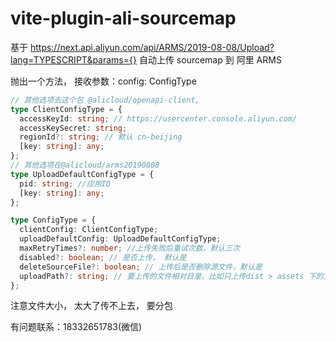 # vite-plugin-ali-sourcemap

基于 https://next.api.aliyun.com/api/ARMS/2019-08-08/Upload?lang=TYPESCRIPT&params={}
自动上传 sourcemap 到 阿里 ARMS


抛出一个方法， 接收参数：config: ConfigType

```typescript
// 其他选项去这个包 @alicloud/openapi-client,
type ClientConfigType = {
  accessKeyId: string; // https://usercenter.console.aliyun.com/
  accessKeySecret: string;
  regionId?: string; // 默认 cn-beijing
  [key: string]: any;
};
// 其他选项在@alicloud/arms20190808
type UploadDefaultConfigType = {
  pid: string; //应用ID
  [key: string]: any;
};

type ConfigType = {
  clientConfig: ClientConfigType;
  uploadDefaultConfig: UploadDefaultConfigType;
  maxRetryTimes?: number; //上传失败后重试次数，默认三次
  disabled?: boolean; // 是否上传， 默认是
  deleteSourceFile?: boolean; // 上传后是否删除源文件，默认是
  uploadPath?: string; // 要上传的文件相对目录，比如只上传dist > assets 下的文件，那就uploadPath 就传递 assets
};
```

注意文件大小， 太大了传不上去， 要分包



有问题联系：18332651783(微信)


